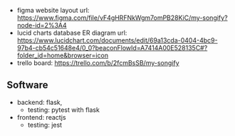 - figma website layout url: https://www.figma.com/file/vF4gHRFNkWgm7omPB28KiC/my-songify?node-id=2%3A4
- lucid charts database ER diagram url: https://www.lucidchart.com/documents/edit/69a13cda-0404-4bc9-97b4-cb54c51648e4/0_0?beaconFlowId=A7414A00E528135C#?folder_id=home&browser=icon
- trello board: https://trello.com/b/2fcmBsSB/my-songify

## Software

- backend: flask,
  - testing: pytest with flask
- frontend: reactjs
  - testing: jest

